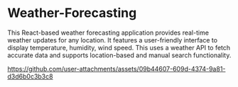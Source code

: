 # Weather-Forecasting
This React-based weather forecasting application provides real-time weather updates for any location.
 It features a user-friendly interface to display temperature, humidity, wind speed. This uses a weather API to fetch accurate data and supports location-based and manual search functionality.

 




https://github.com/user-attachments/assets/09b44607-609d-4374-9a81-d3d6b0c3b3c8


